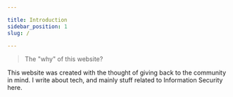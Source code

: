 ```yaml
---

title: Introduction
sidebar_position: 1
slug: /

---
```

> The "why" of this website?

This website was created with the thought of giving back to the community in mind. I write about tech, and mainly stuff related to Information Security here.
